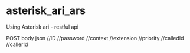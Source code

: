 # asterisk_ari_ars
Using Asterisk ari - restful api

POST body json
//ID
//password
//context
//extension
//priority
//calledId
//callerId
